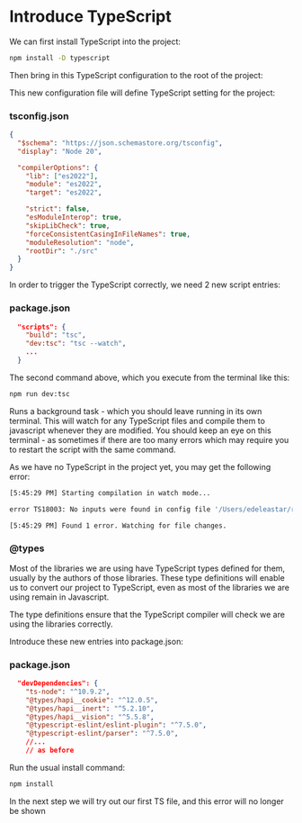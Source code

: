 # Introduce TypeScript

We can first install TypeScript into the project:

~~~bash
npm install -D typescript
~~~

Then bring in this TypeScript configuration to the root of the project:

This new configuration file will define TypeScript setting for the project:

### tsconfig.json

~~~json
{
  "$schema": "https://json.schemastore.org/tsconfig",
  "display": "Node 20",

  "compilerOptions": {
    "lib": ["es2022"],
    "module": "es2022",
    "target": "es2022",

    "strict": false,
    "esModuleInterop": true,
    "skipLibCheck": true,
    "forceConsistentCasingInFileNames": true,
    "moduleResolution": "node",
    "rootDir": "./src"
  }
}
~~~

In order to trigger the TypeScript correctly, we need 2 new script entries:

### package.json

~~~json
  "scripts": {
    "build": "tsc",
    "dev:tsc": "tsc --watch",
    ...
  }
~~~

The second command above, which you execute from the terminal like this:

~~~bash
npm run dev:tsc
~~~

Runs a background task - which you should leave running in its own terminal. This will watch for any TypeScript files and compile them to javascript whenever they are modified. You should keep an eye on this terminal - as sometimes if there are too many errors which may require you to restart the script with the same command.

As we have no TypeScript in the project yet, you may get the following error:

~~~bash
[5:45:29 PM] Starting compilation in watch mode...

error TS18003: No inputs were found in config file '/Users/edeleastar/repos/modules/hdip/2023/prj/full-stack/donation-hapi-2024/donation-hapi-02-web-test/tsconfig.json'. Specified 'include' paths were '["**/*"]' and 'exclude' paths were '[]'.

[5:45:29 PM] Found 1 error. Watching for file changes.
~~~

### @types

Most of the libraries we are using have TypeScript types defined for them, usually by the authors of those libraries. These type definitions will enable us to convert our project to TypeScript, even as most of the libraries we are using remain in Javascript. 

The type definitions ensure that the TypeScript compiler will check we are using the libraries correctly.

Introduce these new entries into package.json:

### package.json

~~~json
  "devDependencies": {
    "ts-node": "^10.9.2",
    "@types/hapi__cookie": "^12.0.5",
    "@types/hapi__inert": "^5.2.10",
    "@types/hapi__vision": "^5.5.8",
    "@typescript-eslint/eslint-plugin": "^7.5.0",
    "@typescript-eslint/parser": "^7.5.0",
    //...
    // as before
~~~

Run the usual install command:

~~~bash
npm install
~~~

In the next step we will try out our first TS file, and this error will no longer be shown
